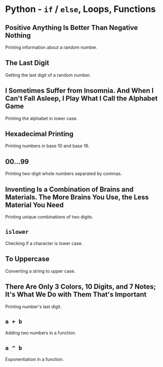 # Python - `if` / `else`, Loops, Functions

## Positive Anything Is Better Than Negative Nothing
Printing information about a random number.

## The Last Digit
Getting the last digit of a random number.

## I Sometimes Suffer from Insomnia. And When I Can't Fall Asleep, I Play What I Call the Alphabet Game
Printing the alphabet in lower case.

## Hexadecimal Printing
Printing numbers in base 10 and base 16.

## 00...99
Printing two-digit whole numbers separated by commas.

## Inventing Is a Combination of Brains and Materials. The More Brains You Use, the Less Material You Need
Printing unique combinations of two digits.

## `islower`
Checking if a character is lower case.

## To Uppercase
Converting a string to upper case.

## There Are Only 3 Colors, 10 Digits, and 7 Notes; It's What We Do with Them That's Important
Printing number's last digit.

## `a + b`
Adding two numbers in a function.

## `a ^ b`
Exponentiation in a function.
